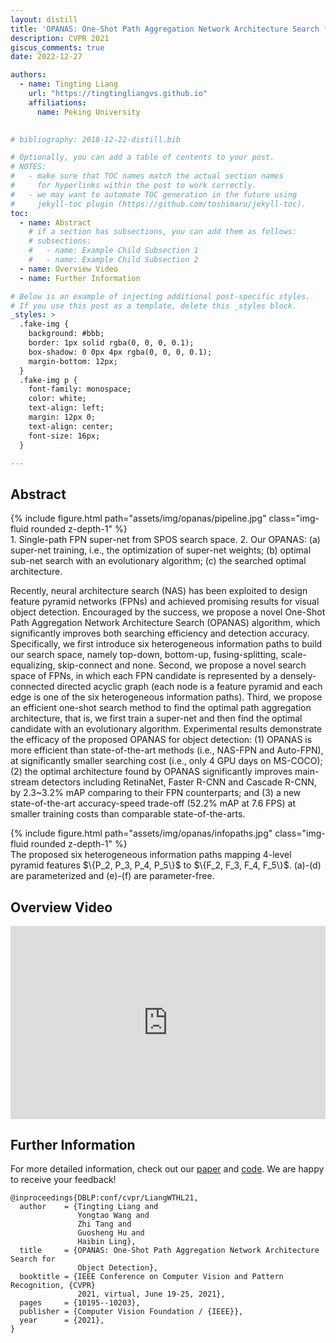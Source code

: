 ```yaml
---
layout: distill
title: 'OPANAS: One-Shot Path Aggregation Network Architecture Search for Object Detection'
description: CVPR 2021
giscus_comments: true
date: 2022-12-27

authors:
  - name: Tingting Liang
    url: "https://tingtingliangvs.github.io"
    affiliations:
      name: Peking University
  

# bibliography: 2018-12-22-distill.bib

# Optionally, you can add a table of contents to your post.
# NOTES:
#   - make sure that TOC names match the actual section names
#     for hyperlinks within the post to work correctly.
#   - we may want to automate TOC generation in the future using
#     jekyll-toc plugin (https://github.com/toshimaru/jekyll-toc).
toc:
  - name: Abstract
    # if a section has subsections, you can add them as follows:
    # subsections:
    #   - name: Example Child Subsection 1
    #   - name: Example Child Subsection 2
  - name: Overview Video
  - name: Further Information

# Below is an example of injecting additional post-specific styles.
# If you use this post as a template, delete this _styles block.
_styles: >
  .fake-img {
    background: #bbb;
    border: 1px solid rgba(0, 0, 0, 0.1);
    box-shadow: 0 0px 4px rgba(0, 0, 0, 0.1);
    margin-bottom: 12px;
  }
  .fake-img p {
    font-family: monospace;
    color: white;
    text-align: left;
    margin: 12px 0;
    text-align: center;
    font-size: 16px;
  }

---
```


## Abstract

<div class="row mt-3">
    <div class="col-sm mt-3 mt-md-0">
        {% include figure.html path="assets/img/opanas/pipeline.jpg" class="img-fluid rounded z-depth-1" %}
    </div>
</div>
<div class="caption">
    1. Single-path FPN super-net from SPOS search space. 2. Our OPANAS: 
		(a) super-net training, i.e., the optimization of super-net weights; 
		(b) optimal sub-net search with an evolutionary algorithm; 
		(c) the searched optimal architecture. 
</div>

Recently, neural architecture search (NAS) has been exploited to design feature pyramid networks (FPNs) and achieved promising results for visual object detection. Encouraged by the success, we propose a novel One-Shot Path Aggregation Network Architecture Search (OPANAS) algorithm, which significantly improves both searching efficiency and detection accuracy. Specifically, we first introduce six heterogeneous information paths to build our search space, namely top-down, bottom-up, fusing-splitting, scale-equalizing, skip-connect and none. Second, we propose a novel search space of FPNs, in which each FPN candidate is represented by a densely-connected directed acyclic graph (each node is a feature pyramid and each edge is one of the six heterogeneous information paths). Third, we propose an efficient one-shot search method to find the optimal path aggregation architecture, that is, we first train a super-net and then find the optimal candidate with an evolutionary algorithm. Experimental results demonstrate the efficacy of the proposed OPANAS for object detection: (1) OPANAS is more efficient than state-of-the-art methods (i.e., NAS-FPN and Auto-FPN), at significantly smaller searching cost (i.e., only 4 GPU days on MS-COCO); (2) the optimal architecture found by OPANAS significantly improves main-stream detectors including RetinaNet, Faster R-CNN and Cascade R-CNN, by 2.3~3.2% mAP comparing to their FPN counterparts; and (3) a new state-of-the-art accuracy-speed trade-off (52.2% mAP at 7.6 FPS) at smaller training costs than comparable state-of-the-arts. 

<div class="row mt-3">
    <div class="col-sm mt-3 mt-md-0">
        {% include figure.html path="assets/img/opanas/infopaths.jpg" class="img-fluid rounded z-depth-1" %}
    </div>
</div>
<div class="caption">
    The proposed six heterogeneous information paths mapping 4-level pyramid features $\{P_2, P_3, P_4, P_5\}$ to $\{F_2, F_3, F_4, F_5\}$. (a)-(d) are parameterized and (e)-(f) are parameter-free.
</div>

## Overview Video

<div class="videoWrapper" style="position: relative;
  padding-bottom: 56.25%;
  padding-top: 25px;
  height: 0;">
    <iframe style="position: absolute;
  top: 0;
  left: 0;
  width: 100%;
  height: 100%;" width="560" height="315" src="http://www.youtube.com/embed/Erdso3frbEA" frameborder="0"
      allow="accelerometer; autoplay; encrypted-media; gyroscope; picture-in-picture" allowfullscreen></iframe>
</div>


## Further Information

For more detailed information, check out our [paper](https://arxiv.org/abs/2103.04507) and [code](https://github.com/VDIGPKU/OPANAS). We are happy to receive your feedback!

```
@inproceedings{DBLP:conf/cvpr/LiangWTHL21,
  author    = {Tingting Liang and
               Yongtao Wang and
               Zhi Tang and
               Guosheng Hu and
               Haibin Ling},
  title     = {OPANAS: One-Shot Path Aggregation Network Architecture Search for
               Object Detection},
  booktitle = {IEEE Conference on Computer Vision and Pattern Recognition, {CVPR}
               2021, virtual, June 19-25, 2021},
  pages     = {10195--10203},
  publisher = {Computer Vision Foundation / {IEEE}},
  year      = {2021},
}
```

